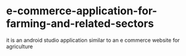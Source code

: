 # e-commerce-application-for-farming-and-related-sectors
it is an android studio application similar to an e commerce website for agriculture

